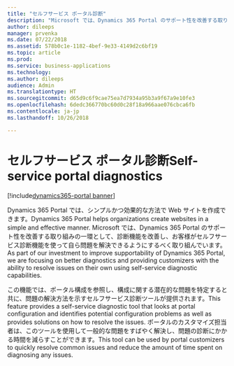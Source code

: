 ```yaml
---
title: "セルフサービス ポータル診断"
description: "Microsoft では、Dynamics 365 Portal のサポート性を改善する取り組みの一環として、診断機能を改善し、お客様がセルフサービス機能を使って自ら問題を解決できるようにするべく取り組んでいます。"
author: dileeps
manager: prvenka
ms.date: 07/22/2018
ms.assetid: 578b0c1e-1182-4bef-9e33-4149d2c6bf19
ms.topic: article
ms.prod: 
ms.service: business-applications
ms.technology: 
ms.author: dileeps
audience: Admin
ms.translationtype: HT
ms.sourcegitcommit: d65d9c6f9cae75ea7d7934a95b3a9f67a9e10fe3
ms.openlocfilehash: 6dedc366770bc60d0c28f18a966aae076cbca6fb
ms.contentlocale: ja-jp
ms.lasthandoff: 10/26/2018

---
```

#  <a name="self-service-portal-diagnostics"></a><span data-ttu-id="74e06-103">セルフサービス ポータル診断</span><span class="sxs-lookup"><span data-stu-id="74e06-103">Self-service portal diagnostics</span></span>

[!include[dynamics365-portal banner](../../includes/dynamics365-portal.md)]



<span data-ttu-id="74e06-104">Dynamics 365 Portal では、シンプルかつ効果的な方法で Web サイトを作成できます。</span><span class="sxs-lookup"><span data-stu-id="74e06-104">Dynamics 365 Portal helps organizations create websites in a simple and effective manner.</span></span> <span data-ttu-id="74e06-105">Microsoft では、Dynamics 365 Portal のサポート性を改善する取り組みの一環として、診断機能を改善し、お客様がセルフサービス診断機能を使って自ら問題を解決できるようにするべく取り組んでいます。</span><span class="sxs-lookup"><span data-stu-id="74e06-105">As part of our investment to improve supportability of Dynamics 365 Portal, we are focusing on better diagnostics and providing customizers with the ability to resolve issues on their own using self-service diagnostic capabilities.</span></span>

<span data-ttu-id="74e06-106">この機能では、ポータル構成を参照し、構成に関する潜在的な問題を特定すると共に、問題の解決方法を示すセルフサービス診断ツールが提供されます。</span><span class="sxs-lookup"><span data-stu-id="74e06-106">This feature provides a self-service diagnostic tool that looks at portal configuration and identifies potential configuration problems as well as provides solutions on how to resolve the issues.</span></span> <span data-ttu-id="74e06-107">ポータルのカスタマイズ担当者は、このツールを使用して一般的な問題をすばやく解決し、問題の診断にかかる時間を減らすことができます。</span><span class="sxs-lookup"><span data-stu-id="74e06-107">This tool can be used by portal customizers to quickly resolve common issues and reduce the amount of time spent on diagnosing any issues.</span></span>

<!--
### Who uses this feature
This feature is intended for portal customizers.
## Status
### Development status
Generally available
#### Target timeframe
October 2018 or later
### Availability
Cloud
### Regional availability
Global
-->

